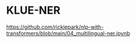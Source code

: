 # KLUE-NER

https://github.com/rickiepark/nlp-with-transformers/blob/main/04_multilingual-ner.ipynb
